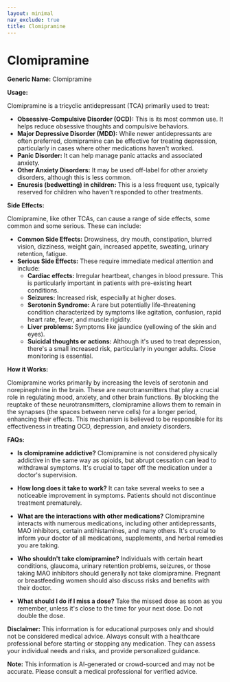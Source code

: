 ```yaml
---
layout: minimal
nav_exclude: true
title: Clomipramine
---
```


# Clomipramine

**Generic Name:** Clomipramine

**Usage:**

Clomipramine is a tricyclic antidepressant (TCA) primarily used to treat:

* **Obsessive-Compulsive Disorder (OCD):** This is its most common use.  It helps reduce obsessive thoughts and compulsive behaviors.
* **Major Depressive Disorder (MDD):** While newer antidepressants are often preferred, clomipramine can be effective for treating depression, particularly in cases where other medications haven't worked.
* **Panic Disorder:** It can help manage panic attacks and associated anxiety.
* **Other Anxiety Disorders:** It may be used off-label for other anxiety disorders, although this is less common.
* **Enuresis (bedwetting) in children:** This is a less frequent use, typically reserved for children who haven't responded to other treatments.


**Side Effects:**

Clomipramine, like other TCAs, can cause a range of side effects, some common and some serious.  These can include:

* **Common Side Effects:** Drowsiness, dry mouth, constipation, blurred vision, dizziness, weight gain, increased appetite, sweating, urinary retention, fatigue.
* **Serious Side Effects:** These require immediate medical attention and include:
    * **Cardiac effects:** Irregular heartbeat, changes in blood pressure.  This is particularly important in patients with pre-existing heart conditions.
    * **Seizures:**  Increased risk, especially at higher doses.
    * **Serotonin Syndrome:** A rare but potentially life-threatening condition characterized by symptoms like agitation, confusion, rapid heart rate, fever, and muscle rigidity.
    * **Liver problems:**  Symptoms like jaundice (yellowing of the skin and eyes).
    * **Suicidal thoughts or actions:** Although it's used to treat depression, there's a small increased risk, particularly in younger adults.  Close monitoring is essential.


**How it Works:**

Clomipramine works primarily by increasing the levels of serotonin and norepinephrine in the brain. These are neurotransmitters that play a crucial role in regulating mood, anxiety, and other brain functions.  By blocking the reuptake of these neurotransmitters, clomipramine allows them to remain in the synapses (the spaces between nerve cells) for a longer period, enhancing their effects.  This mechanism is believed to be responsible for its effectiveness in treating OCD, depression, and anxiety disorders.


**FAQs:**

* **Is clomipramine addictive?**  Clomipramine is not considered physically addictive in the same way as opioids, but abrupt cessation can lead to withdrawal symptoms.  It's crucial to taper off the medication under a doctor's supervision.

* **How long does it take to work?** It can take several weeks to see a noticeable improvement in symptoms.  Patients should not discontinue treatment prematurely.

* **What are the interactions with other medications?** Clomipramine interacts with numerous medications, including other antidepressants, MAO inhibitors, certain antihistamines, and many others. It's crucial to inform your doctor of all medications, supplements, and herbal remedies you are taking.

* **Who shouldn't take clomipramine?** Individuals with certain heart conditions, glaucoma, urinary retention problems, seizures, or those taking MAO inhibitors should generally not take clomipramine.  Pregnant or breastfeeding women should also discuss risks and benefits with their doctor.

* **What should I do if I miss a dose?** Take the missed dose as soon as you remember, unless it's close to the time for your next dose.  Do not double the dose.

**Disclaimer:** This information is for educational purposes only and should not be considered medical advice.  Always consult with a healthcare professional before starting or stopping any medication.  They can assess your individual needs and risks, and provide personalized guidance.


**Note:** This information is AI-generated or crowd-sourced and may not be accurate. Please consult a medical professional for verified advice.